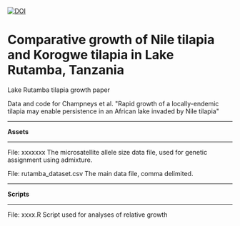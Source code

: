 [![DOI](https://zenodo.org/badge/828630347.svg)](https://zenodo.org/doi/10.5281/zenodo.12740930)

# Comparative growth of Nile tilapia and Korogwe tilapia in Lake Rutamba, Tanzania

Lake Rutamba tilapia growth paper

Data and code for Champneys et al. "Rapid growth of a locally-endemic tilapia may enable persistence in an African lake invaded by Nile tilapia"

***

**Assets**

***

File: xxxxxxx The microsatellite allele size data file, used for genetic assignment using admixture.

File: rutamba_dataset.csv The main data file, comma delimited.

***

**Scripts**

***

File: xxxx.R Script used for analyses of relative growth

